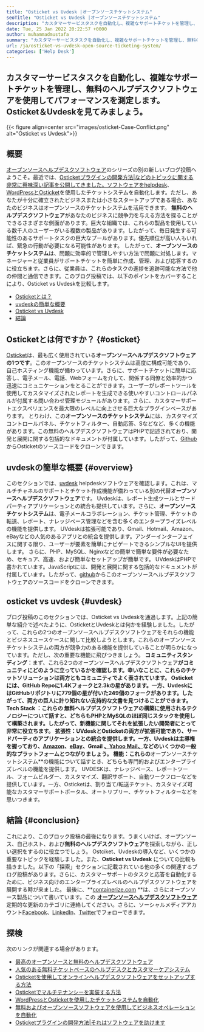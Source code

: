 ```yaml
---
title: "Osticket vs Uvdesk |オープンソースチケットシステム" 
seoTitle: "Osticket vs Uvdesk |オープンソースチケットシステム" 
description: "カスタマーサービスタスクを自動化し、複雑なサポートチケットを管理し、無料のヘルプデスクソフトウェアを使用してパフォーマンスを測定します。 Osticket＆Uvdeskを見てみましょう。" 
date: Tue, 25 Jan 2022 20:22:57 +0000
author: muhammadmustafa
summary: "カスタマーサービスタスクを自動化し、複雑なサポートチケットを管理し、無料のヘルプデスクソフトウェアを使用してパフォーマンスを測定します。 Osticket＆amp; uvdesk。" 
url: /ja/osticket-vs-uvdesk-open-source-ticketing-system/
categories: ['Help Desk']
---
```


## カスタマーサービスタスクを自動化し、複雑なサポートチケットを管理し、無料のヘルプデスクソフトウェアを使用してパフォーマンスを測定します。 Osticket＆Uvdeskを見てみましょう。

{{< figure align=center src="images/osticket-Case-Conflict.png" alt="Osticket vs Uvdesk">}}


## 概要
[オープンソースヘルプデスクソフトウェア][1]のシリーズの別の新しいブログ投稿へようこそ。最近では、[Osticketプラグインの開発方法|などのトピックに関する非常に興味深い記事を公開してきました。ソフトウェアをhelpdesk][2]、[WordPressとOsticket][3]を使用したチケットシステムを自動化します。ただし、あなたが十分に確立されたビジネスまたは小さなスタートアップである場合、あなたのビジネスはオープンソースのチケットシステムを活用できます。 **無料のヘルプデスクソフトウェア**があなたのビジネスに競争力を与える方法を探ることができるさまざまな側面があります。巨大な組織では、これらの製品を使用している数千人のユーザーがいる複数の製品があります。したがって、毎日発生する可能性のあるサポートタスクの巨大なプールがあります。優先順位が高い人もいれば、緊急の行動が必要になる可能性があります。
したがって、**オープンソースのチケットシステム**は、問題に効率的で管理しやすい方法で問題に対処します。マネージャーと従業員がサポートチケットを簡単に作成、管理、および応答するのに役立ちます。さらに、従業員は、これらのタスクの進捗を追跡可能な方法で他の仲間と通信できます。このブログ投稿では、以下のポイントをカバーすることにより、Osticket vs Uvdeskを比較します。
  * [Osticketとは？][4]
  * [uvdeskの簡単な概要][5]
  * [Osticket vs Uvdesk][6]
  * [結論][7]

## Osticketとは何ですか？   {#osticket}
[Osticket][8]は、最も広く使用されている**オープンソースヘルプデスクソフトウェアの1つです**。このオープンソースのチケットシステムは高度に構成可能であり、自己ホスティング機能が備わっています。さらに、サポートチケットに簡単に応答し、電子メール、電話、Webフォームを介して、関係する同僚と効率的かつ迅速にコミュニケーションをとることができます。ユーザーがレポートツールを使用してカスタマイズされたレポートを生成できる使いやすいコントロールパネルが付属する問い合わせ管理モジュールがあります。さらに、カスタマーサポートエクスペリエンスを最大限のレベルに向上させる巨大なプラグインベースがあります。
とりわけ、この**オープンソースのチケットシステム**には、カスタマイズコントロールパネル、チケットフィルター、自動応答、Sなどなど、多くの機能があります。この無料のヘルプデスクソフトウェアはPHPで記述されており、開発と展開に関する包括的なドキュメントが付属しています。したがって、[Github][9]からOsticketのソースコードをクローンできます。

## uvdeskの簡単な概要 {#overview}
このセクションでは、[uvdesk][10] helpdeskソフトウェアを確認します。これは、マルチチャネルのサポートとチケット作成機能が備わっている別の代替**オープンソースヘルプデスクソフトウェア**です。 Uvdeskは、レポート生成ツールとサードパーティアプリケーションとの統合も提供しています。さらに、**オープンソースチケットシステム**は、電子メールコラボレーション、チケット管理、チケットの転送、レポート、ナレッジベース管理などを含む多くのエンタープライズレベルの機能を提供します。 UVdeskは拡張可能であり、Gmail、Hotmail、Amazon、eBayなどの人気のあるアプリとの統合を提供します。アンダーインターフェイスに関する限り、ユーザーが要素を簡単にナビゲートできるシンプルなUIを提供します。
さらに、PHP、MySQL、Nginxなどの簡単で簡単な要件が必要なため、セキュア、高速、および簡単なセットアップが簡単です。 UVdeskはPHPで書かれています。JavaScriptには、開発と展開に関する包括的なドキュメントが付属しています。したがって、[github][11]からこのオープンソースヘルプデスクソフトウェアのソースコードをクローンできます。

## osticket vs uvdesk   {#uvdesk}
ブログ投稿のこのセクションでは、Osticket vs Uvdeskを通過します。上記の簡単な紹介で述べたように、OsticketとUvdeskとは何かを経験しました。したがって、これらの2つのオープンソースヘルプデスクソフトウェアをそれらの機能とビジネスユースケースに関して比較しようとします。これらのオープンソースチケットシステムの両方が競争力のある機能を提供していることが明らかになっています。ただし、次の重要な機能に飛びつきましょう。
**コミュニティスタンディング**：まず、これら2つのオープンソースヘルプデスクソフトウェア**がコミュニティにどのように立っているかを確認します。幸いなことに、これらのチケットソリューションは両方ともコミュニティでよく表されています。 Osticketには、GitHub Repoに1.4Kフォークと2.3kの星があります。一方、UvdeskにはGitHubリポジトリに779個の星が付いた249個のフォークがあります。したがって、両方の巨人に計り知れない支持的な文書を見つけることができます。
**Tech Stack **：これらの** 無料ヘルプデスクソフトウェア**の構築に使用されるテクノロジーについて話すと、どちらもPHPとMySQLのほぼ同じスタックを使用して構築されます。したがって、新機能に関してそれを拡張したい開発者にとって非常に役立ちます。
**拡張性**：UVdeskとOsticketの両方が拡張可能であり、サードパーティのアプリケーションとの統合を提供します。一方、Uvdeskは主導権を握っており、[Amazon][12]、[eBay][13]、Gmail [、Yahoo Mail、][14]などのいくつかの一般的なプラットフォームとつながりましょう。
**機能**：これらの**オープンソースチケットシステム**の機能について話すとき、どちらも専門的およびエンタープライズレベルの機能を提供します。 UVDESKは、ナレッジベース、レポートツール、フォームビルダー、カスタマイズ、翻訳サポート、自動ワークフローなどを提供しています。一方、Osticketは、割り当て/転送チケット、カスタマイズ可能なカスタマーサポートポータル、オートリプリー、チケットフィルターなどを思いつきます。

## 結論 {#conclusion}
これにより、このブロック投稿の最後になります。うまくいけば、オープンソース、自己ホスト、および**無料のヘルプデスクソフトウェア**を探索しながら、正しい選択をするのに役立つでしょう。 Ostciket、Uvdeskの導入など、いくつかの重要なトピックを経験しました。また、**Osticket vs Uvdesk** についての比較も描きました。以下の「探索」セクションに記載されている他の多くの関連するブログ投稿があります。さらに、カスタマーサポートのタスクと応答を自動化するために、ビジネス向けのエンタープライズレベルのヘルプデスクソフトウェアを展開する時が来ました。
最後に、**[containerize.com][15] **は、さらにオープンソース製品について書いています。この **[][16][オープンソースヘルプデスクソフトウェア][17]**  定期的な更新のカテゴリに連絡してください。さらに、ソーシャルメディアアカウント[Facebook][18]、[LinkedIn][19]、[Twitter][20]でフォローできます。

## 探検
次のリンクが関連する場合があります。
  * [最高のオープンソースと無料のヘルプデスクソフトウェア][17]
  * [人気のある無料チケットベースのヘルプデスクとカスタマーケアシステム][21]
  * [Osticketを使用してオンラインヘルプデスクソフトウェアをセットアップする方法][22]
  * [Osticketでマルチテナンシーを実装する方法][23]
  * [WordPressとOsticketを使用したチケットシステムを自動化][3]
  * [無料およびオープンソースソフトウェアを使用してビジネスオペレーションを自動化][24]
  * [Osticketプラグインの開発方法|それはソフトウェアを助けます][2]

  
[1]: https://blog.containerize.com/category/helpdesk/
[2]: https://blog.containerize.com/helpdesk/how-to-develop-osticket-plugin-it-helpdesk-software/
[3]: https://blog.containerize.com/blogging/automate-ticketing-system-using-wordpress-and-osticket/
[4]: #osticket
[5]: #overview
[6]: #uvdesk
[7]: #Conclusion
[8]: https://products.containerize.com/helpdesk/osticket/
[9]: https://github.com/osTicket/osTicket
[10]: https://products.containerize.com/helpdesk/uvdesk/
[11]: https://github.com/uvdesk/community-skeleton
[12]: https://www.amazon.com/
[13]: https://www.ebay.com/
[14]: https://login.yahoo.com/?.src=ym&pspid=159600001&activity=mail-direct&.lang=en-US&.intl=us&.done=https%3A%2F%2Fmail.yahoo.com%2Fd
[15]: https://www.containerize.com/
[16]: https://products.containerize.com/single-sign-on/
[17]: https://products.containerize.com/helpdesk/
[18]: https://web.facebook.com/containerize
[19]: https://www.linkedin.com/company/containerize/
[20]: https://twitter.com/containerize_co
[21]: https://products.containerize.com/helpdesk/osticket
[22]: https://blog.containerize.com/helpdesk/how-to-set-up-help-desk-system-using-osticket/
[23]: https://blog.containerize.com/helpdesk/how-to-implement-multi-tenancy-in-osticket/
[24]: https://blog.containerize.com/blogging/automate-business-operations-using-open-source-software/
